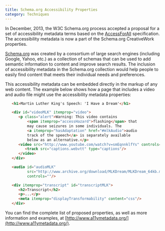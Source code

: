 ```yaml
---
title: Schema.org Accessibility Properties
category: Techniques
---
```

In December, 2013, the W3C Schema.org process accepted a proposal for a set of accessibility metadata terms based on
the [AccessForAll](AccessForAll.html) specification. The accessibility metadata is now a part of the Schema.org
CreativeWork properties.

[Schema.org](http://schema.org) was created by a consortium of large search engines (including Google, Yahoo, etc.) as
a collection of schemas that can be used to add semantic information to content and improve search results. The
inclusion of accessibility metadata in the Schema.org collection would help people to easily find content that meets
their individual needs and preferences.

This accessibility  metadata can be embedded directly in the markup of any web content. The example below shows how a
page that includes a video and audio file might use the accessibility metadata properties:

```html
   <h1>Martin Luther King's Speech: 'I Have a Dream'</h1>

   <div id="videoMLK" itemprop="video">
      <p class="alert">Warning: This video contains
          <span itemprop="accessHazard">flashing</span> that
          may cause seizures in some individuals. The
          <a itemprop="hasAdaptation" href="#mlkAudio">audio
          track of the speech</a> is separately available
          below as an alternative.</p>
      <video src="http://www.youtube.com/watch?v=smEqnnklfYs" controls="">
         <track src="captions.webvtt" type="captions"/>
      </video>
   </div>

   <audio id="audioMLK"
          src="http://www.archive.org/download/MLKDream/MLKDream_64kb.mp3"
          controls=""/>

   <div itemprop="transcript" id="transcriptMLK">
      <h2>Transcript</h2>
      <p>...</p>
      <meta itemprop="displayTransformability" content="css"/>
   </div>
```

You can find the complete list of proposed properties, as well as more information and examples, at [http://www.a11ymetadata.org/](http://www.a11ymetadata.org/).
